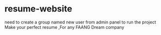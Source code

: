 # resume-website
need to create a group named new user from admin panel to run the project
Make your perfect resume ,For any FAANG Dream company
